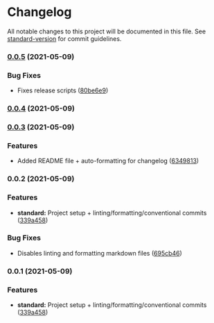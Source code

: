 # Changelog

All notable changes to this project will be documented in this file. See [standard-version](https://github.com/conventional-changelog/standard-version) for commit guidelines.

### [0.0.5](https://github.com/emiketic/emiketic-starter-react-native/compare/v0.0.4...v0.0.5) (2021-05-09)


### Bug Fixes

* Fixes release scripts ([80be6e9](https://github.com/emiketic/emiketic-starter-react-native/commit/80be6e95c1a42510360ad0f4d9864f44950badcb))

### [0.0.4](https://github.com/emiketic/emiketic-starter-react-native/compare/v0.0.3...v0.0.4) (2021-05-09)

### [0.0.3](https://github.com/emiketic/emiketic-starter-react-native/compare/v0.0.2...v0.0.3) (2021-05-09)


### Features

* Added README file + auto-formatting for changelog ([6349813](https://github.com/emiketic/emiketic-starter-react-native/commit/63498136cbd4f6aa8e507a60b984ca5a0053c225))

### 0.0.2 (2021-05-09)


### Features

* **standard:** Project setup + linting/formatting/conventional commits ([339a458](https://github.com/emiketic/emiketic-starter-react-native/commit/339a458de07bdda22f9e4744961fa4fc839d2384))


### Bug Fixes

* Disables linting and formatting markdown files ([695cb46](https://github.com/emiketic/emiketic-starter-react-native/commit/695cb46d15a999fc190853782ac8f9ae0a803a57))

### 0.0.1 (2021-05-09)


### Features

* **standard:** Project setup + linting/formatting/conventional commits ([339a458](https://github.com/emiketic/emiketic-starter-react-native/commit/339a458de07bdda22f9e4744961fa4fc839d2384))
